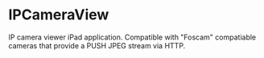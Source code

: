 IPCameraView
============

IP camera viewer iPad application.  Compatible with "Foscam" compatiable cameras 
that provide a PUSH JPEG stream via HTTP.

